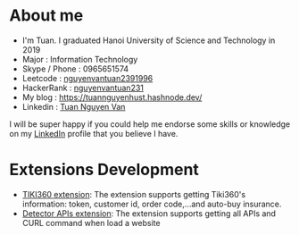 # About me
- I'm Tuan. I graduated Hanoi University of Science and Technology in 2019
- Major : Information Technology
- Skype / Phone : 0965651574
- Leetcode : [nguyenvantuan2391996](https://leetcode.com/nguyenvantuan2391996/)
- HackerRank : [nguyenvantuan231](https://www.hackerrank.com/nguyenvantuan231)
- My blog : https://tuannguyenhust.hashnode.dev/
- Linkedin : [Tuan Nguyen Van](https://www.linkedin.com/in/tuan-nguyen-van-555315156/)

I will be super happy if you could help me endorse some skills or knowledge on my [LinkedIn](https://www.linkedin.com/in/tuan-nguyen-van-555315156/) profile that you believe I have.

# Extensions Development
- [TIKI360 extension](https://github.com/nguyenvantuan2391996/extensions-development/tree/master/tiki360-extension): The extension supports getting Tiki360's information: token, customer id, order code,...and auto-buy insurance.
- [Detector APIs extension](https://github.com/nguyenvantuan2391996/extensions-development/tree/master/detector-apis-extension): The extension supports getting all APIs and CURL command when load a website